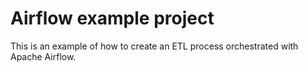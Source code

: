 # Airflow example project
This is an example of how to create an ETL process orchestrated with Apache Airflow.


